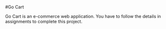 #Go Cart

Go Cart is an e-commerce web application. You have to follow the details in assignments to complete this project.
